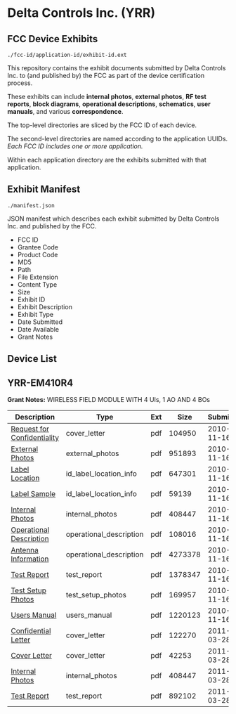 # Delta Controls Inc. (YRR)
## FCC Device Exhibits

```
./fcc-id/application-id/exhibit-id.ext
```

This repository contains the exhibit documents submitted by Delta Controls Inc. to (and published by) the FCC as part of the device certification process.

These exhibits can include **internal photos**, **external photos**, **RF test reports**, **block diagrams**, **operational descriptions**, **schematics**, **user manuals**, and various **correspondence**.

The top-level directories are sliced by the FCC ID of each device.

The second-level directories are named according to the application UUIDs. *Each FCC ID includes one or more application.*

Within each application directory are the exhibits submitted with that application. 

## Exhibit Manifest

```
./manifest.json
```

JSON manifest which describes each exhibit submitted by Delta Controls Inc. and published by the FCC.

- FCC ID
- Grantee Code
- Product Code
- MD5
- Path
- File Extension
- Content Type
- Size
- Exhibit ID
- Exhibit Description
- Exhibit Type
- Date Submitted
- Date Available
- Grant Notes

## Device List
## YRR-EM410R4
**Grant Notes:** WIRELESS FIELD MODULE WITH 4 UIs, 1 AO AND 4 BOs

| Description | Type | Ext | Size | Submitted | Available |
| ----------- | ---- | --- | ---- | --------- | --------- |
| [Request for Confidentiality](YRR-EM410R4/5b4cc8c93f3ded7646458707ade63934/1376722.pdf) | cover_letter | pdf | 104950 | 2010-11-16 | 2010-11-19 |
| [External Photos](YRR-EM410R4/5b4cc8c93f3ded7646458707ade63934/1376720.pdf) | external_photos | pdf | 951893 | 2010-11-16 | 2010-11-19 |
| [Label Location](YRR-EM410R4/5b4cc8c93f3ded7646458707ade63934/1376725.pdf) | id_label_location_info | pdf | 647301 | 2010-11-16 | 2010-11-19 |
| [Label Sample](YRR-EM410R4/5b4cc8c93f3ded7646458707ade63934/1376726.pdf) | id_label_location_info | pdf | 59139 | 2010-11-16 | 2010-11-19 |
| [Internal Photos](YRR-EM410R4/5b4cc8c93f3ded7646458707ade63934/1376719.pdf) | internal_photos | pdf | 408447 | 2010-11-16 | 2010-11-19 |
| [Operational Description](YRR-EM410R4/5b4cc8c93f3ded7646458707ade63934/1376723.pdf) | operational_description | pdf | 108016 | 2010-11-16 | 2010-11-19 |
| [Antenna Information](YRR-EM410R4/5b4cc8c93f3ded7646458707ade63934/1376728.pdf) | operational_description | pdf | 4273378 | 2010-11-16 | 2010-11-19 |
| [Test Report](YRR-EM410R4/5b4cc8c93f3ded7646458707ade63934/1376721.pdf) | test_report | pdf | 1378347 | 2010-11-16 | 2010-11-19 |
| [Test Setup Photos](YRR-EM410R4/5b4cc8c93f3ded7646458707ade63934/1376727.pdf) | test_setup_photos | pdf | 169957 | 2010-11-16 | 2010-11-19 |
| [Users Manual](YRR-EM410R4/5b4cc8c93f3ded7646458707ade63934/1376724.pdf) | users_manual | pdf | 1220123 | 2010-11-16 | 2010-11-19 |
| [Confidential Letter](YRR-EM410R4/4cda485be04b1a8c415a9021186fc647/1438798.pdf) | cover_letter | pdf | 122270 | 2011-03-28 | 2011-03-28 |
| [Cover Letter](YRR-EM410R4/4cda485be04b1a8c415a9021186fc647/1438799.pdf) | cover_letter | pdf | 42253 | 2011-03-28 | 2011-03-28 |
| [Internal Photos](YRR-EM410R4/4cda485be04b1a8c415a9021186fc647/1376719.pdf) | internal_photos | pdf | 408447 | 2011-03-28 | 2011-03-28 |
| [Test Report](YRR-EM410R4/4cda485be04b1a8c415a9021186fc647/1438800.pdf) | test_report | pdf | 892102 | 2011-03-28 | 2011-03-28 |
